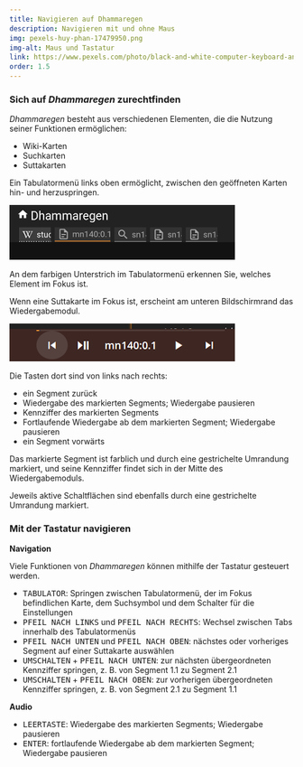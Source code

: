 ```yaml
---
title: Navigieren auf Dhammaregen
description: Navigieren mit und ohne Maus
img: pexels-huy-phan-17479950.png
img-alt: Maus und Tastatur
link: https://www.pexels.com/photo/black-and-white-computer-keyboard-and-a-mouse-17479950/
order: 1.5
---
```


### Sich auf *Dhammaregen* zurechtfinden
*Dhammaregen* besteht aus verschiedenen Elementen, die die Nutzung seiner Funktionen ermöglichen:
- Wiki-Karten
- Suchkarten
- Suttakarten

Ein Tabulatormenü links oben ermöglicht, zwischen den geöffneten Karten hin- und herzuspringen.

<p><img src="img/tabs.png" class="ebt-image" alt="Bildschirmfoto von Suchfeld mit Wort Wasser und Suchbegriffen" style="width: 400px;"></p>

An dem farbigen Unterstrich im Tabulatormenü erkennen Sie, welches Element im Fokus ist. 

Wenn eine Suttakarte im Fokus ist, erscheint am unteren Bildschirmrand das Wiedergabemodul.

<p><img src="img/play.png" class="ebt-image" alt="Bildschirmfoto von Wiedergabemodul" style="width: 400px;"></p>

Die Tasten dort sind von links nach rechts:
- ein Segment zurück
- Wiedergabe des markierten Segments; Wiedergabe pausieren
- Kennziffer des markierten Segments
- Fortlaufende Wiedergabe ab dem markierten Segment; Wiedergabe pausieren
- ein Segment vorwärts

Das markierte Segment ist farblich und durch eine gestrichelte Umrandung markiert, und seine Kennziffer findet sich in der Mitte des Wiedergabemoduls.

Jeweils aktive Schaltflächen sind ebenfalls durch eine gestrichelte Umrandung markiert.

### Mit der Tastatur navigieren

**Navigation**

Viele Funktionen von *Dhammaregen* können mithilfe der Tastatur gesteuert werden. 
- <kbd>TABULATOR</kbd>: Springen zwischen Tabulatormenü, der im Fokus befindlichen Karte, dem Suchsymbol und dem Schalter für die Einstellungen
- <kbd>PFEIL NACH LINKS</kbd> und <kbd>PFEIL NACH RECHTS</kbd>: Wechsel zwischen Tabs innerhalb des Tabulatormenüs
- <kbd>PFEIL NACH UNTEN</kbd> und <kbd>PFEIL NACH OBEN</kbd>: nächstes oder vorheriges Segment auf einer Suttakarte auswählen
- <kbd>UMSCHALTEN</kbd> + <kbd>PFEIL NACH UNTEN</kbd>: zur nächsten übergeordneten Kennziffer springen, z. B. von Segment 1.1 zu Segment 2.1
- <kbd>UMSCHALTEN</kbd> + <kbd>PFEIL NACH OBEN</kbd>: zur vorherigen übergeordneten Kennziffer springen, z. B. von Segment 2.1 zu Segment 1.1

**Audio**

- <kbd>LEERTASTE</kbd>: Wiedergabe des markierten Segments; Wiedergabe pausieren
- <kbd>ENTER</kbd>: fortlaufende Wiedergabe ab dem markierten Segment; Wiedergabe pausieren



